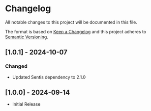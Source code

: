 # Changelog

All notable changes to this project will be documented in this file.

The format is based on [Keep a Changelog](http://keepachangelog.com/en/1.0.0/)
and this project adheres to [Semantic Versioning](http://semver.org/spec/v2.0.0.html).

## [1.0.1] - 2024-10-07

### Changed

- Updated Sentis dependency to 2.1.0

## [1.0.0] - 2024-09-14

- Initial Release